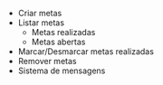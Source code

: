 - Criar metas 
- Listar metas
  - Metas realizadas
  - Metas abertas
- Marcar/Desmarcar metas realizadas
- Remover metas
- Sistema de mensagens